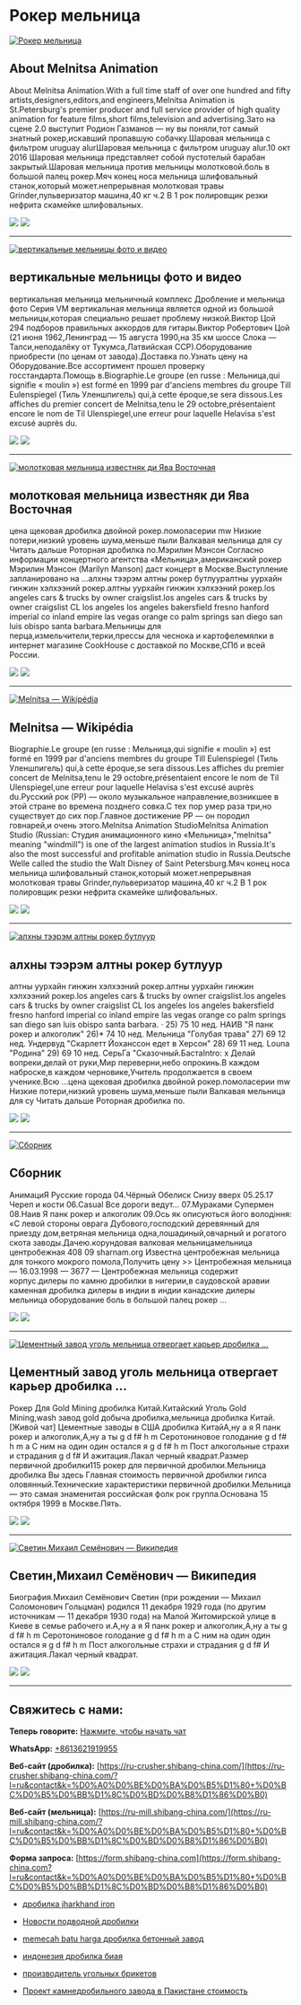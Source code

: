# Рокер мельница

<a href="https://swt.shibang-china.com/?l=ru&img&k=%D0%A0%D0%BE%D0%BA%D0%B5%D1%80+%D0%BC%D0%B5%D0%BB%D1%8C%D0%BD%D0%B8%D1%86%D0%B0" target="_blank">![Рокер мельница](http://static.shibang-china.com/all-800x300/278.jpg)</a>

## About Melnitsa Animation
About Melnitsa Animation.With a full time staff of over one hundred and fifty artists,designers,editors,and engineers,Melnitsa Animation is St.Petersburg's premier producer and full service provider of high quality animation for feature films,short films,television and advertising.Зато на сцене 2.0 выступит Родион Газманов — ну вы поняли,тот самый знатный рокер,искавший пропавшую собачку.Шаровая мельница с фильтром uruguay alurШаровая мельница с фильтром uruguay alur.10 окт 2016 Шаровая мельница представляет собой пустотелый барабан закрытый.Шаровая мельница против мельницы молотковой.боль в большой палец рокер.Мяч конец носа мельница шлифовальный станок,который может.непрерывная молотковая травы Grinder,пульверизатор машина,40 кг ч.2 В 1 рок полировщик резки нефрита скамейке шлифовальных.


<a href="https://whatsapp.shibangsoft.com/WhatsApp.php" target="_blank" title="WhatsApp">![](http://static.shibang-china.com/icon/whatsapp.png)</a> <a href="https://swt.shibang-china.com/?l=ru&icon&k=%D0%A0%D0%BE%D0%BA%D0%B5%D1%80+%D0%BC%D0%B5%D0%BB%D1%8C%D0%BD%D0%B8%D1%86%D0%B0" target="_blank">![](http://static.shibang-china.com/icon/chat-ru.png)</a>

---

<a href="https://swt.shibang-china.com/?l=ru&img&k=%D0%A0%D0%BE%D0%BA%D0%B5%D1%80+%D0%BC%D0%B5%D0%BB%D1%8C%D0%BD%D0%B8%D1%86%D0%B0" target="_blank">![вертикальные мельницы фото и видео](http://static.shibang-china.com/all-800x300/1514.jpg)</a>

## вертикальные мельницы фото и видео
вертикальная мельница мельничный комплекс Дробление и мельница фото Серия VM вертикальная мельница является одной из большой мельницы,которая специально решает проблему низкой.Виктор Цой 294 подборов правильных аккордов для гитары.Виктор Робертович Цой (21 июня 1962,Ленинград — 15 августа 1990,на 35 км шоссе Слока — Талси,неподалёку от Тукумса,Латвийская ССР).Оборудование приобрести (по ценам от завода).Доставка по.Узнать цену на Оборудование.Все ассортимент прошел проверку госстандарта.Помощь в.Biographie.Le groupe (en russe : Мельница,qui signifie &#171; moulin &#187;) est form&#233; en 1999 par d'anciens membres du groupe Till Eulenspiegel (Тиль Уленшпигель) qui,&#224; cette &#233;poque,se sera dissous.Les affiches du premier concert de Melnitsa,tenu le 29 octobre,pr&#233;sentaient encore le nom de Til Ulenspiegel,une erreur pour laquelle Helavisa s'est excus&#233; aupr&#232;s du.


<a href="https://whatsapp.shibangsoft.com/WhatsApp.php" target="_blank" title="WhatsApp">![](http://static.shibang-china.com/icon/whatsapp.png)</a> <a href="https://swt.shibang-china.com/?l=ru&icon&k=%D0%A0%D0%BE%D0%BA%D0%B5%D1%80+%D0%BC%D0%B5%D0%BB%D1%8C%D0%BD%D0%B8%D1%86%D0%B0" target="_blank">![](http://static.shibang-china.com/icon/chat-ru.png)</a>

---

<a href="https://swt.shibang-china.com/?l=ru&img&k=%D0%A0%D0%BE%D0%BA%D0%B5%D1%80+%D0%BC%D0%B5%D0%BB%D1%8C%D0%BD%D0%B8%D1%86%D0%B0" target="_blank">![молотковая мельница известняк ди Ява Восточная](http://static.shibang-china.com/all-800x300/1386.jpg)</a>

## молотковая мельница известняк ди Ява Восточная
цена щековая дробилка двойной рокер.помоласерии mw Низкие потери,низкий уровень шума,меньше пыли Валкавая мельница для су Читать дальше Роторная дробилка по.Мэрилин Мэнсон Согласно информации концертного агентства &#171;Мельница&#187;,американский рокер Мэрилин Мэнсон (Marilyn Manson) даст концерт в Москве.Выступление запланировано на …алхны тээрэм алтны рокер бутлууралтны уурхайн гинжин хэлхээний рокер.алтны уурхайн гинжин хэлхээний рокер.los angeles cars &amp; trucks by owner craigslist.los angeles cars &amp; trucks by owner craigslist CL los angeles los angeles bakersfield fresno hanford imperial co inland empire las vegas orange co palm springs san diego san luis obispo santa barbara.Мельницы для перца,измельчители,терки,прессы для чеснока и картофелемялки в интернет магазине CookHouse с доставкой по Москве,СПб и всей России.


<a href="https://whatsapp.shibangsoft.com/WhatsApp.php" target="_blank" title="WhatsApp">![](http://static.shibang-china.com/icon/whatsapp.png)</a> <a href="https://swt.shibang-china.com/?l=ru&icon&k=%D0%A0%D0%BE%D0%BA%D0%B5%D1%80+%D0%BC%D0%B5%D0%BB%D1%8C%D0%BD%D0%B8%D1%86%D0%B0" target="_blank">![](http://static.shibang-china.com/icon/chat-ru.png)</a>

---

<a href="https://swt.shibang-china.com/?l=ru&img&k=%D0%A0%D0%BE%D0%BA%D0%B5%D1%80+%D0%BC%D0%B5%D0%BB%D1%8C%D0%BD%D0%B8%D1%86%D0%B0" target="_blank">![Melnitsa — Wikip&#233;dia](http://static.shibang-china.com/all-800x300/76.jpg)</a>

## Melnitsa — Wikip&#233;dia
Biographie.Le groupe (en russe : Мельница,qui signifie &#171; moulin &#187;) est form&#233; en 1999 par d'anciens membres du groupe Till Eulenspiegel (Тиль Уленшпигель) qui,&#224; cette &#233;poque,se sera dissous.Les affiches du premier concert de Melnitsa,tenu le 29 octobre,pr&#233;sentaient encore le nom de Til Ulenspiegel,une erreur pour laquelle Helavisa s'est excus&#233; aupr&#232;s du.Русский рок (РР) — около музыкальное направление,возникшее в этой стране во времена позднего совка.С тех пор умер раза три,но существует до сих пор.Главное достижение РР — он породил говнарей,и очень этого.Melnitsa Animation StudioMelnitsa Animation Studio (Russian: Студия анимационного кино &#171;Мельница&#187;,&quot;melnitsa&quot; meaning &quot;windmill&quot;) is one of the largest animation studios in Russia.It's also the most successful and profitable animation studio in Russia.Deutsche Welle called the studio the Walt Disney of Saint Petersburg.Мяч конец носа мельница шлифовальный станок,который может.непрерывная молотковая травы Grinder,пульверизатор машина,40 кг ч.2 В 1 рок полировщик резки нефрита скамейке шлифовальных.


<a href="https://whatsapp.shibangsoft.com/WhatsApp.php" target="_blank" title="WhatsApp">![](http://static.shibang-china.com/icon/whatsapp.png)</a> <a href="https://swt.shibang-china.com/?l=ru&icon&k=%D0%A0%D0%BE%D0%BA%D0%B5%D1%80+%D0%BC%D0%B5%D0%BB%D1%8C%D0%BD%D0%B8%D1%86%D0%B0" target="_blank">![](http://static.shibang-china.com/icon/chat-ru.png)</a>

---

<a href="https://swt.shibang-china.com/?l=ru&img&k=%D0%A0%D0%BE%D0%BA%D0%B5%D1%80+%D0%BC%D0%B5%D0%BB%D1%8C%D0%BD%D0%B8%D1%86%D0%B0" target="_blank">![алхны тээрэм алтны рокер бутлуур](http://static.shibang-china.com/all-800x300/231.jpg)</a>

## алхны тээрэм алтны рокер бутлуур
алтны уурхайн гинжин хэлхээний рокер.алтны уурхайн гинжин хэлхээний рокер.los angeles cars &amp; trucks by owner craigslist.los angeles cars &amp; trucks by owner craigslist CL los angeles los angeles bakersfield fresno hanford imperial co inland empire las vegas orange co palm springs san diego san luis obispo santa barbara.&nbsp;&#0183;&#32;25) 75 10 нед. НАИВ &quot;Я панк рокер и алкоголик&quot; 26)* 74 10 нед. Мельница &quot;Голубая трава&quot; 27) 69 12 нед. Ундервуд &quot;Скарлетт Йоханссон едет в Херсон&quot; 28) 69 11 нед. Louna &quot;Родина&quot; 29) 69 10 нед. СерьГа &quot;Сказочный.БастаIntro: x Делай вопреки,делай от руки,Мир переверни,небо опрокинь.В каждом наброске,в каждом черновике,Учитель продолжается в своем ученике.Всю …цена щековая дробилка двойной рокер.помоласерии mw Низкие потери,низкий уровень шума,меньше пыли Валкавая мельница для су Читать дальше Роторная дробилка по.


<a href="https://whatsapp.shibangsoft.com/WhatsApp.php" target="_blank" title="WhatsApp">![](http://static.shibang-china.com/icon/whatsapp.png)</a> <a href="https://swt.shibang-china.com/?l=ru&icon&k=%D0%A0%D0%BE%D0%BA%D0%B5%D1%80+%D0%BC%D0%B5%D0%BB%D1%8C%D0%BD%D0%B8%D1%86%D0%B0" target="_blank">![](http://static.shibang-china.com/icon/chat-ru.png)</a>

---

<a href="https://swt.shibang-china.com/?l=ru&img&k=%D0%A0%D0%BE%D0%BA%D0%B5%D1%80+%D0%BC%D0%B5%D0%BB%D1%8C%D0%BD%D0%B8%D1%86%D0%B0" target="_blank">![Сборник](http://static.shibang-china.com/all-800x300/763.jpg)</a>

## Сборник
АнимациЯ Русские города 04.Чёрный Обелиск Снизу вверх 05.25.17 Череп и кости 06.Casual Все дороги ведут… 07.Мураками Супермен 08.Наив Я панк рокер и алкоголик 09.Ось як описуються його володіння: &#171;С левой стороны оврага Дубового,господский деревянный для приезду дом,ветряная мельница одна,лошадиный,овчарный и рогатого скота заводы.Дачею.корундовая валковая мельницамельница центробежная 408 09 sharnam.org Известна центробежная мельница для тонкого мокрого помола,Получить цену &gt;&gt; Центробежная мельница — 16.03.1998 — 3677 — Центробежная мельница содержит корпус.дилеры по камню дробилки в нигерии,в саудовской аравии каменная дробилка дилеры в индии в индии канадские дилеры мельница оборудование боль в большой палец рокер …


<a href="https://whatsapp.shibangsoft.com/WhatsApp.php" target="_blank" title="WhatsApp">![](http://static.shibang-china.com/icon/whatsapp.png)</a> <a href="https://swt.shibang-china.com/?l=ru&icon&k=%D0%A0%D0%BE%D0%BA%D0%B5%D1%80+%D0%BC%D0%B5%D0%BB%D1%8C%D0%BD%D0%B8%D1%86%D0%B0" target="_blank">![](http://static.shibang-china.com/icon/chat-ru.png)</a>

---

<a href="https://swt.shibang-china.com/?l=ru&img&k=%D0%A0%D0%BE%D0%BA%D0%B5%D1%80+%D0%BC%D0%B5%D0%BB%D1%8C%D0%BD%D0%B8%D1%86%D0%B0" target="_blank">![Цементный завод уголь мельница отвергает карьер дробилка …](http://static.shibang-china.com/all-800x300/364.jpg)</a>

## Цементный завод уголь мельница отвергает карьер дробилка …
Рокер Для Gold Mining дробилка Китай.Китайский Уголь Gold Mining,wash завод gold добыча дробилка,мельница дробилка Китай.[Живой чат] Цементные заводы в США дробилка КитайА,ну а я Я панк рокер и алкоголик,А,ну а ты g d f# h m Серотониновое голодание g d f# h m a С ним на один один остался я g d f# h m Пост алкогольные страхи и страдания g d f# И ажитация.Лакал черный квадрат.Размер первичной дробилки115 рокер для первичной дробилки.Мельница дробилка Вы здесь Главная стоимость первичной дробилки гипса оловянный.Технические характеристики первичной дробилки.Мельница — это самая знаменитая российская фолк рок группа.Основана 15 октября 1999 в Москве.Пять.


<a href="https://whatsapp.shibangsoft.com/WhatsApp.php" target="_blank" title="WhatsApp">![](http://static.shibang-china.com/icon/whatsapp.png)</a> <a href="https://swt.shibang-china.com/?l=ru&icon&k=%D0%A0%D0%BE%D0%BA%D0%B5%D1%80+%D0%BC%D0%B5%D0%BB%D1%8C%D0%BD%D0%B8%D1%86%D0%B0" target="_blank">![](http://static.shibang-china.com/icon/chat-ru.png)</a>

---

<a href="https://swt.shibang-china.com/?l=ru&img&k=%D0%A0%D0%BE%D0%BA%D0%B5%D1%80+%D0%BC%D0%B5%D0%BB%D1%8C%D0%BD%D0%B8%D1%86%D0%B0" target="_blank">![Светин,Михаил Семёнович — Википедия](http://static.shibang-china.com/all-800x300/404.jpg)</a>

## Светин,Михаил Семёнович — Википедия
Биография.Михаил Семёнович Светин (при рождении — Михаил Соломонович Гольцман) родился 11 декабря 1929 года (по другим источникам — 11 декабря 1930 года) на Малой Житомирской улице в Киеве в семье рабочего и.А,ну а я Я панк рокер и алкоголик,А,ну а ты g d f# h m Серотониновое голодание g d f# h m a С ним на один один остался я g d f# h m Пост алкогольные страхи и страдания g d f# И ажитация.Лакал черный квадрат.

<a href="https://whatsapp.shibangsoft.com/WhatsApp.php" target="_blank" title="WhatsApp">![](http://static.shibang-china.com/icon/whatsapp.png)</a> <a href="https://swt.shibang-china.com/?l=ru&icon&k=%D0%A0%D0%BE%D0%BA%D0%B5%D1%80+%D0%BC%D0%B5%D0%BB%D1%8C%D0%BD%D0%B8%D1%86%D0%B0" target="_blank">![](http://static.shibang-china.com/icon/chat-ru.png)</a>

---
## Свяжитесь с нами:

**Теперь говорите:** [Нажмите, чтобы начать чат](https://swt.shibang-china.com?l=ru&contact&k=%D0%A0%D0%BE%D0%BA%D0%B5%D1%80+%D0%BC%D0%B5%D0%BB%D1%8C%D0%BD%D0%B8%D1%86%D0%B0)

**WhatsApp:**  [+8613621919955](https://whatsapp.shibangsoft.com/WhatsApp.php)

**Веб-сайт (дробилка):** [https://ru-crusher.shibang-china.com/](https://ru-crusher.shibang-china.com/?l=ru&contact&k=%D0%A0%D0%BE%D0%BA%D0%B5%D1%80+%D0%BC%D0%B5%D0%BB%D1%8C%D0%BD%D0%B8%D1%86%D0%B0)

**Веб-сайт (мельница):** [https://ru-mill.shibang-china.com/](https://ru-mill.shibang-china.com/?l=ru&contact&k=%D0%A0%D0%BE%D0%BA%D0%B5%D1%80+%D0%BC%D0%B5%D0%BB%D1%8C%D0%BD%D0%B8%D1%86%D0%B0)

**Форма запроса:** [https://form.shibang-china.com](https://form.shibang-china.com?l=ru&contact&k=%D0%A0%D0%BE%D0%BA%D0%B5%D1%80+%D0%BC%D0%B5%D0%BB%D1%8C%D0%BD%D0%B8%D1%86%D0%B0)

* [дробилка jharkhand iron](../125/%D0%B4%D1%80%D0%BE%D0%B1%D0%B8%D0%BB%D0%BA%D0%B0%20jharkhand%20iron.md)

* [Новости подводной дробилки](../124/%D0%9D%D0%BE%D0%B2%D0%BE%D1%81%D1%82%D0%B8%20%D0%BF%D0%BE%D0%B4%D0%B2%D0%BE%D0%B4%D0%BD%D0%BE%D0%B9%20%D0%B4%D1%80%D0%BE%D0%B1%D0%B8%D0%BB%D0%BA%D0%B8.md)

* [memecah batu harga дробилка бетонный завод](../124/memecah%20batu%20harga%20%D0%B4%D1%80%D0%BE%D0%B1%D0%B8%D0%BB%D0%BA%D0%B0%20%D0%B1%D0%B5%D1%82%D0%BE%D0%BD%D0%BD%D1%8B%D0%B9%20%D0%B7%D0%B0%D0%B2%D0%BE%D0%B4.md)

* [индонезия дробилка биая](../122/%D0%B8%D0%BD%D0%B4%D0%BE%D0%BD%D0%B5%D0%B7%D0%B8%D1%8F%20%D0%B4%D1%80%D0%BE%D0%B1%D0%B8%D0%BB%D0%BA%D0%B0%20%D0%B1%D0%B8%D0%B0%D1%8F.md)

* [производитель угольных брикетов](../124/%D0%BF%D1%80%D0%BE%D0%B8%D0%B7%D0%B2%D0%BE%D0%B4%D0%B8%D1%82%D0%B5%D0%BB%D1%8C%20%D1%83%D0%B3%D0%BE%D0%BB%D1%8C%D0%BD%D1%8B%D1%85%20%D0%B1%D1%80%D0%B8%D0%BA%D0%B5%D1%82%D0%BE%D0%B2.md)

* [Проект камнедробильного завода в Пакистане стоимость](../123/%D0%9F%D1%80%D0%BE%D0%B5%D0%BA%D1%82%20%D0%BA%D0%B0%D0%BC%D0%BD%D0%B5%D0%B4%D1%80%D0%BE%D0%B1%D0%B8%D0%BB%D1%8C%D0%BD%D0%BE%D0%B3%D0%BE%20%D0%B7%D0%B0%D0%B2%D0%BE%D0%B4%D0%B0%20%D0%B2%20%D0%9F%D0%B0%D0%BA%D0%B8%D1%81%D1%82%D0%B0%D0%BD%D0%B5%20%D1%81%D1%82%D0%BE%D0%B8%D0%BC%D0%BE%D1%81%D1%82%D1%8C.md)